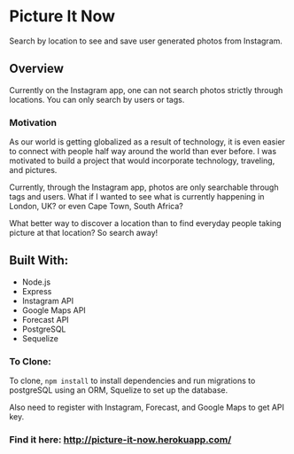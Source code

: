 # Picture It Now

Search by location to see and save user generated photos from Instagram.

## Overview

Currently on the Instagram app, one can not search photos strictly through locations.  You can only search by users or tags.

### Motivation

As our world is getting globalized as a result of technology, it is even easier to connect with people half way around the world than ever before.  I was motivated to build a project that would incorporate technology, traveling, and pictures.

Currently, through the Instagram app, photos are only searchable through tags and users.  What if I wanted to see what is currently happening in London, UK? or even Cape Town, South Africa?

What better way to discover a location than to find everyday people taking picture at that location?  So search away!

## Built With:

+ Node.js
+ Express
+ Instagram API
+ Google Maps API
+ Forecast API
+ PostgreSQL
+ Sequelize

### To Clone:

To clone, `npm install` to install dependencies and run migrations to postgreSQL using an ORM, Squelize to set up the database.

Also need to register with Instagram, Forecast, and Google Maps to get API key.

### Find it here: http://picture-it-now.herokuapp.com/
          